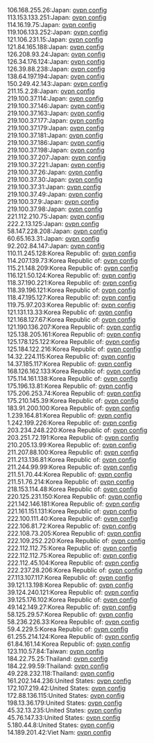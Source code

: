 106.168.255.26:Japan: [ovpn config](vpn/106_168_255_26.ovpn)  
113.153.133.251:Japan: [ovpn config](vpn/113_153_133_251.ovpn)  
114.16.19.75:Japan: [ovpn config](vpn/114_16_19_75.ovpn)  
119.106.133.252:Japan: [ovpn config](vpn/119_106_133_252.ovpn)  
121.106.231.15:Japan: [ovpn config](vpn/121_106_231_15.ovpn)  
121.84.165.188:Japan: [ovpn config](vpn/121_84_165_188.ovpn)  
126.208.93.24:Japan: [ovpn config](vpn/126_208_93_24.ovpn)  
126.34.176.124:Japan: [ovpn config](vpn/126_34_176_124.ovpn)  
126.39.88.238:Japan: [ovpn config](vpn/126_39_88_238.ovpn)  
138.64.197.194:Japan: [ovpn config](vpn/138_64_197_194.ovpn)  
150.249.42.143:Japan: [ovpn config](vpn/150_249_42_143.ovpn)  
211.15.2.28:Japan: [ovpn config](vpn/211_15_2_28.ovpn)  
219.100.37.114:Japan: [ovpn config](vpn/219_100_37_114.ovpn)  
219.100.37.146:Japan: [ovpn config](vpn/219_100_37_146.ovpn)  
219.100.37.163:Japan: [ovpn config](vpn/219_100_37_163.ovpn)  
219.100.37.177:Japan: [ovpn config](vpn/219_100_37_177.ovpn)  
219.100.37.179:Japan: [ovpn config](vpn/219_100_37_179.ovpn)  
219.100.37.181:Japan: [ovpn config](vpn/219_100_37_181.ovpn)  
219.100.37.186:Japan: [ovpn config](vpn/219_100_37_186.ovpn)  
219.100.37.198:Japan: [ovpn config](vpn/219_100_37_198.ovpn)  
219.100.37.207:Japan: [ovpn config](vpn/219_100_37_207.ovpn)  
219.100.37.221:Japan: [ovpn config](vpn/219_100_37_221.ovpn)  
219.100.37.26:Japan: [ovpn config](vpn/219_100_37_26.ovpn)  
219.100.37.30:Japan: [ovpn config](vpn/219_100_37_30.ovpn)  
219.100.37.31:Japan: [ovpn config](vpn/219_100_37_31.ovpn)  
219.100.37.49:Japan: [ovpn config](vpn/219_100_37_49.ovpn)  
219.100.37.9:Japan: [ovpn config](vpn/219_100_37_9.ovpn)  
219.100.37.98:Japan: [ovpn config](vpn/219_100_37_98.ovpn)  
221.112.210.75:Japan: [ovpn config](vpn/221_112_210_75.ovpn)  
222.2.13.125:Japan: [ovpn config](vpn/222_2_13_125.ovpn)  
58.147.228.208:Japan: [ovpn config](vpn/58_147_228_208.ovpn)  
60.65.163.31:Japan: [ovpn config](vpn/60_65_163_31.ovpn)  
92.202.84.147:Japan: [ovpn config](vpn/92_202_84_147.ovpn)  
110.11.245.128:Korea Republic of: [ovpn config](vpn/110_11_245_128.ovpn)  
114.207.139.73:Korea Republic of: [ovpn config](vpn/114_207_139_73.ovpn)  
115.21.148.209:Korea Republic of: [ovpn config](vpn/115_21_148_209.ovpn)  
116.121.50.124:Korea Republic of: [ovpn config](vpn/116_121_50_124.ovpn)  
118.37.190.221:Korea Republic of: [ovpn config](vpn/118_37_190_221.ovpn)  
118.39.196.121:Korea Republic of: [ovpn config](vpn/118_39_196_121.ovpn)  
118.47.195.127:Korea Republic of: [ovpn config](vpn/118_47_195_127.ovpn)  
119.75.97.203:Korea Republic of: [ovpn config](vpn/119_75_97_203.ovpn)  
121.131.13.33:Korea Republic of: [ovpn config](vpn/121_131_13_33.ovpn)  
121.168.127.67:Korea Republic of: [ovpn config](vpn/121_168_127_67.ovpn)  
121.190.136.207:Korea Republic of: [ovpn config](vpn/121_190_136_207.ovpn)  
125.138.205.161:Korea Republic of: [ovpn config](vpn/125_138_205_161.ovpn)  
125.178.125.122:Korea Republic of: [ovpn config](vpn/125_178_125_122.ovpn)  
125.184.122.216:Korea Republic of: [ovpn config](vpn/125_184_122_216.ovpn)  
14.32.224.115:Korea Republic of: [ovpn config](vpn/14_32_224_115.ovpn)  
14.37.185.117:Korea Republic of: [ovpn config](vpn/14_37_185_117.ovpn)  
168.126.162.133:Korea Republic of: [ovpn config](vpn/168_126_162_133.ovpn)  
175.114.161.138:Korea Republic of: [ovpn config](vpn/175_114_161_138.ovpn)  
175.196.13.81:Korea Republic of: [ovpn config](vpn/175_196_13_81.ovpn)  
175.206.253.74:Korea Republic of: [ovpn config](vpn/175_206_253_74.ovpn)  
175.210.145.39:Korea Republic of: [ovpn config](vpn/175_210_145_39.ovpn)  
183.91.200.100:Korea Republic of: [ovpn config](vpn/183_91_200_100.ovpn)  
1.239.164.81:Korea Republic of: [ovpn config](vpn/1_239_164_81.ovpn)  
1.242.199.226:Korea Republic of: [ovpn config](vpn/1_242_199_226.ovpn)  
203.234.248.220:Korea Republic of: [ovpn config](vpn/203_234_248_220.ovpn)  
203.251.72.191:Korea Republic of: [ovpn config](vpn/203_251_72_191.ovpn)  
210.205.13.99:Korea Republic of: [ovpn config](vpn/210_205_13_99.ovpn)  
211.207.88.100:Korea Republic of: [ovpn config](vpn/211_207_88_100.ovpn)  
211.213.136.81:Korea Republic of: [ovpn config](vpn/211_213_136_81.ovpn)  
211.244.99.99:Korea Republic of: [ovpn config](vpn/211_244_99_99.ovpn)  
211.51.70.44:Korea Republic of: [ovpn config](vpn/211_51_70_44.ovpn)  
211.51.76.214:Korea Republic of: [ovpn config](vpn/211_51_76_214.ovpn)  
218.153.114.48:Korea Republic of: [ovpn config](vpn/218_153_114_48.ovpn)  
220.125.231.150:Korea Republic of: [ovpn config](vpn/220_125_231_150.ovpn)  
221.142.146.181:Korea Republic of: [ovpn config](vpn/221_142_146_181.ovpn)  
221.161.151.131:Korea Republic of: [ovpn config](vpn/221_161_151_131.ovpn)  
222.100.111.40:Korea Republic of: [ovpn config](vpn/222_100_111_40.ovpn)  
222.106.81.72:Korea Republic of: [ovpn config](vpn/222_106_81_72.ovpn)  
222.108.73.205:Korea Republic of: [ovpn config](vpn/222_108_73_205.ovpn)  
222.109.252.220:Korea Republic of: [ovpn config](vpn/222_109_252_220.ovpn)  
222.112.112.75:Korea Republic of: [ovpn config](vpn/222_112_112_75.ovpn)  
222.112.112.75:Korea Republic of: [ovpn config](vpn/222_112_112_75.ovpn)  
222.112.45.104:Korea Republic of: [ovpn config](vpn/222_112_45_104.ovpn)  
222.237.28.206:Korea Republic of: [ovpn config](vpn/222_237_28_206.ovpn)  
27.113.107.117:Korea Republic of: [ovpn config](vpn/27_113_107_117.ovpn)  
39.121.13.198:Korea Republic of: [ovpn config](vpn/39_121_13_198.ovpn)  
39.124.240.121:Korea Republic of: [ovpn config](vpn/39_124_240_121.ovpn)  
39.125.176.102:Korea Republic of: [ovpn config](vpn/39_125_176_102.ovpn)  
49.142.149.27:Korea Republic of: [ovpn config](vpn/49_142_149_27.ovpn)  
58.125.29.57:Korea Republic of: [ovpn config](vpn/58_125_29_57.ovpn)  
58.236.226.33:Korea Republic of: [ovpn config](vpn/58_236_226_33.ovpn)  
59.4.229.5:Korea Republic of: [ovpn config](vpn/59_4_229_5.ovpn)  
61.255.214.124:Korea Republic of: [ovpn config](vpn/61_255_214_124.ovpn)  
61.84.161.14:Korea Republic of: [ovpn config](vpn/61_84_161_14.ovpn)  
123.110.57.84:Taiwan: [ovpn config](vpn/123_110_57_84.ovpn)  
184.22.75.25:Thailand: [ovpn config](vpn/184_22_75_25.ovpn)  
184.22.99.59:Thailand: [ovpn config](vpn/184_22_99_59.ovpn)  
49.228.232.118:Thailand: [ovpn config](vpn/49_228_232_118.ovpn)  
161.202.144.236:United States: [ovpn config](vpn/161_202_144_236.ovpn)  
172.107.219.42:United States: [ovpn config](vpn/172_107_219_42.ovpn)  
172.88.136.115:United States: [ovpn config](vpn/172_88_136_115.ovpn)  
198.13.36.179:United States: [ovpn config](vpn/198_13_36_179.ovpn)  
45.32.13.235:United States: [ovpn config](vpn/45_32_13_235.ovpn)  
45.76.147.33:United States: [ovpn config](vpn/45_76_147_33.ovpn)  
5.180.44.8:United States: [ovpn config](vpn/5_180_44_8.ovpn)  
14.189.201.42:Viet Nam: [ovpn config](vpn/14_189_201_42.ovpn)  
